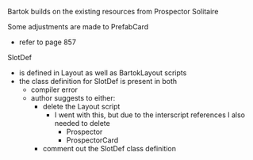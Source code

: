 Bartok builds on the existing resources from Prospector Solitaire

Some adjustments are made to PrefabCard
- refer to page 857

SlotDef
- is defined in Layout as well as BartokLayout scripts
- the class definition for SlotDef is present in both
  - compiler error
  - author suggests to either:
    - delete the Layout script
      - I went with this, but due to the interscript references I also needed to delete
        - Prospector
        - ProspectorCard
    - comment out the SlotDef class definition